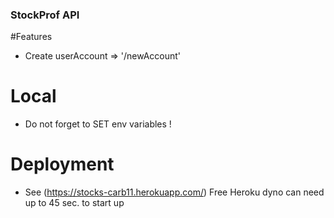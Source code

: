 ### StockProf API

#Features
* Create userAccount =>  '/newAccount'

# Local
* Do not forget to SET env variables !

# Deployment
* See (https://stocks-carb11.herokuapp.com/)
Free Heroku dyno can need up to 45 sec. to start up